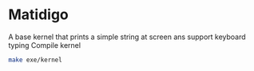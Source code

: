 # Matidigo
A base kernel that prints a simple string at screen ans support keyboard typing
Compile kernel
```bash
make exe/kernel
```
